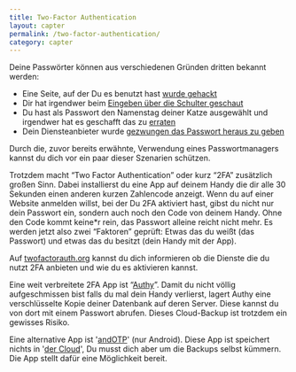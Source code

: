 ```yaml
---
title: Two-Factor Authentication
layout: capter
permalink: /two-factor-authentication/
category: capter
---
```

Deine Passwörter können aus verschiedenen Gründen dritten bekannt werden:
  - Eine Seite, auf der Du es benutzt hast [wurde gehackt](https://www.zeit.de/digital/datenschutz/2019-01/datenleak-email-passwoerter-internet-it-sicherheit) 
  - Dir hat irgendwer beim [Eingeben über die Schulter geschaut](https://en.wikipedia.org/wiki/Shoulder_surfing_(computer_security))
  - Du hast als Passwort den Namenstag deiner Katze ausgewählt und irgendwer hat es geschafft das zu [erraten](https://en.wikipedia.org/wiki/Brute-force_attack)
  - Dein Diensteanbieter wurde [gezwungen das Passwort heraus zu geben](https://netzpolitik.org/2020/bundesregierung-beschliesst-pflicht-zur-passwortherausgabe/)

Durch die, zuvor bereits erwähnte, Verwendung eines Passwortmanagers kannst du dich vor ein paar dieser Szenarien schützen.

Trotzdem macht “Two Factor Authentication” oder kurz “2FA” zusätzlich großen Sinn. Dabei installierst du eine App auf deinem Handy die dir alle 30 Sekunden einen anderen kurzen Zahlencode anzeigt. Wenn du auf einer Website anmelden willst, bei der Du 2FA aktiviert hast, gibst du nicht nur dein Passwort ein, sondern auch noch den Code von deinem Handy. Ohne den Code kommt keine*r rein, das Passwort alleine reicht nicht mehr. Es werden jetzt also zwei “Faktoren” geprüft: Etwas das du weißt (das Passwort) und etwas das du besitzt (dein Handy mit der App).

Auf [twofactorauth.org](https://twofactorauth.org/de/) kannst du dich informieren ob die Dienste die du nutzt 2FA anbieten und wie du es aktivieren kannst. 

Eine weit verbreitete 2FA App ist “[Authy](https://www.authy.com/)”. Damit du nicht völlig aufgeschmissen bist falls du mal dein Handy verlierst, lagert Authy eine verschlüsselte Kopie deiner Datenbank auf deren Server. Diese kannst du von dort mit einem Passwort abrufen. Dieses Cloud-Backup ist trotzdem ein gewisses Risiko.

Eine alternative App ist '[andOTP](https://github.com/andOTP/andOTP)' (nur Android). Diese App ist speichert nichts in '[der Cloud](https://fsfe.org/contribute/promopics/thereisnocloud-bluecolor-preview.png)', Du musst dich aber um die Backups selbst kümmern. Die App stellt dafür eine Möglichkeit bereit.
